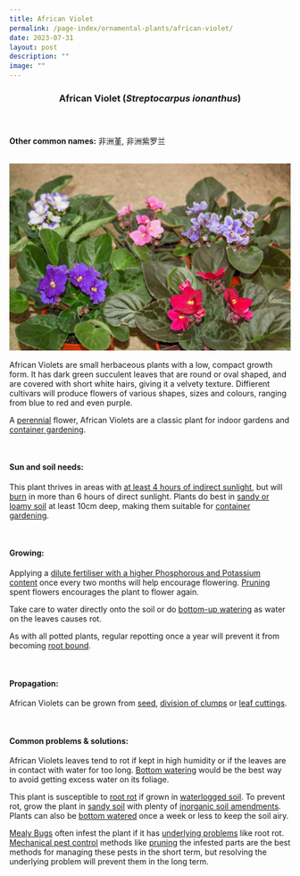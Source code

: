 ```yaml
---
title: African Violet
permalink: /page-index/ornamental-plants/african-violet/
date: 2023-07-31
layout: post
description: ""
image: ""
---
```

<header> 
	<h3>African Violet (<em>Streptocarpus ionanthus</em>)</h3> 
</header> 
 
<section> 
	<p><strong>Other common names:</strong> 非洲堇, 非洲紫罗兰</p> 
	<br> 
</section> 
 
<section>
	<img title="African violets of varying colours. Photo by Flora and Fauna Web." src="/images/Plants/africanviolet_ffw_2.jpg">
	<p>African Violets are small herbaceous plants with a low, compact growth form. It has dark green succulent leaves that are round or oval shaped, and are covered with short white hairs, giving it a velvety texture. Diffierent cultivars will produce flowers of various shapes, sizes and colours, ranging from blue to red and even purple.</p>
	<p>A <a href="/learn-more-about-gardening/glossary/#p">perennial</a> flower, African Violets are a classic plant for indoor gardens and <a href="/page-index/horticulture-techniques/planting-in-containers/">container gardening</a>.</p>
<br> 
</section> 
 
<section> 
  <h4>Sun and soil needs:</h4> 
  <p>This plant thrives in areas with <a href="/page-index/horticulture-techniques/gauging-light/">at least 4 hours of indirect sunlight</a>, but will <a href="/page-index/plant-problems/sunburn/">burn</a> in more than 6 hours of direct sunlight. Plants do best in <a href="/page-index/horticulture-techniques/soil/">sandy or loamy soil</a> at least 10cm deep, making them suitable for <a href="/page-index/horticulture-techniques/planting-in-container/">container gardening</a>.</p> 
	<br>
</section>

<section> 
  <h4>Growing:</h4> 
	<p>Applying a <a href="/page-index/horticulture-techniques/fertilising/">dilute fertiliser with a higher Phosphorous and Potassium content</a> once every two months will help encourage flowering. <a href="/page-index/horticulture-techniques/pruning/">Pruning</a> spent flowers encourages the plant to flower again. </p>
		<p>Take care to water directly onto the soil or do <a href="/page-index/horticulture-techniques/bottom-watering/">bottom-up watering</a> as water on the leaves causes rot.</p>
		<p>As with all potted plants, regular repotting once a year will prevent it from becoming <a href="/page-index/plant-problems/root-bound/">root bound</a>.</p> 
	<br> 
</section> 

<section> 
  <h4>Propagation:</h4> 
		<p>African Violets can be grown from <a href="/page-index/horticulture-techniques/propagating-by-seed/">seed</a>, <a href="/page-index/horticulture-techniques/propagating-by-division/">division of clumps</a> or <a href="/page-index/horticulture-techniques/propagating-by-cuttings/">leaf cuttings</a>.</p> 
	<br> 
</section> 
 
<section> 
  <h4>Common problems &amp; solutions:</h4> 
		<p>African Violets leaves tend to rot if kept in high humidity or if the leaves are in contact with water for too long. <a href="/page-index/horticulture-techniques/bottom-watering/">Bottom watering</a> would be the best way to avoid getting excess water on its foliage.</p>
	<p>This plant is susceptible to <a href="/page-index/plant-problems/root-rot/">root rot</a> if grown in <a href="/page-index/plant-problems/waterlogging/">waterlogged soil</a>. To prevent rot, grow the plant in <a href="/page-index/horticulture-techniques/soil/">sandy soil</a> with plenty of <a href="/page-index/horticulture-techniques/soil-amendments/">inorganic soil amendments</a>. Plants can also be <a href="/page-index/horticulture-techniques/bottom-watering/">bottom watered</a> once a week or less to keep the soil airy.</p>
	<p><a href="/page-index/pests/mealy-bugs/">Mealy Bugs</a> often infest the plant if it has <a href="/learn-more-about-gardening/plant-problems/">underlying problems</a> like root rot. <a href="/horticulture-techniques/pest-control/">Mechanical pest control</a> methods like <a href="/page-index/horticulture-techniques/pruning/">pruning</a> the infested parts are the best methods for managing these pests in the short term, but resolving the underlying problem will prevent them in the long term.</p>
	<br> 
</section>